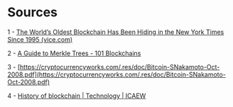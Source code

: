 # Sources

1 - [The World’s Oldest Blockchain Has Been Hiding in the New York Times Since 1995 (vice.com)](https://www.vice.com/en/article/j5nzx4/what-was-the-first-blockchain)

2 - [A Guide to Merkle Trees - 101 Blockchains](https://101blockchains.com/merkle-trees/)

3 - [https://cryptocurrencyworks.com/.res/doc/Bitcoin-SNakamoto-Oct-2008.pdf](https://cryptocurrencyworks.com/.res/doc/Bitcoin-SNakamoto-Oct-2008.pdf)

4 - [History of blockchain | Technology | ICAEW](https://www.icaew.com/technical/technology/blockchain-and-cryptoassets/blockchain-articles/what-is-blockchain/history)